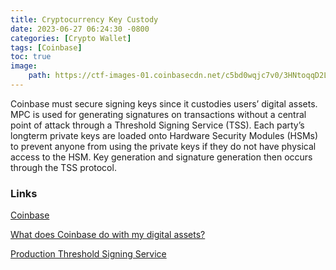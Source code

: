 ```yaml
---
title: Cryptocurrency Key Custody
date: 2023-06-27 06:24:30 -0800
categories: [Crypto Wallet]
tags: [Coinbase]
toc: true
image:
    path: https://ctf-images-01.coinbasecdn.net/c5bd0wqjc7v0/3HNtoqqD2LJQLHjJZanDJE/fd370af7477d35448be6ce11cb1179bc/Wallet_SDK_HighRes2.png
---
```


Coinbase must secure signing keys since it custodies users’ digital assets. MPC is used for generating signatures on transactions without a central point of attack through a Threshold Signing Service (TSS). Each party’s longterm private keys are loaded onto Hardware Security Modules (HSMs) to prevent anyone from using the private keys if they do not have physical access to the HSM. Key generation and signature generation then occurs through the TSS protocol.

### Links

[Coinbase](https://www.coinbase.com/)

[What does Coinbase do with my digital assets?](https://help.coinbase.com/en/coinbase/other-topics/legal-policies/what-does-coinbase-do-with-my-digital-assets)

[Production Threshold Signing Service](https://www.coinbase.com/blog/production-threshold-signing-service)